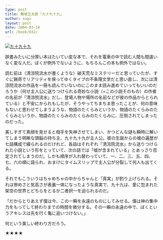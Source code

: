 ```yaml
---
type: post
title: 舞城王太郎『九十九十九』
author: sugi
layout: post
date: 2004-03-10
url: /book/832/
---
```

<a href="http://www.amazon.co.jp/exec/obidos/ASIN/406182306X/chezsugi-22/ref=nosim/" onclick="_gaq.push(['_trackEvent', 'outbound-article', 'http://www.amazon.co.jp/exec/obidos/ASIN/406182306X/chezsugi-22/ref=nosim/', '']);" name="amazletlink" target="_blank"><img src="http://i1.wp.com/ec2.images-amazon.com/images/I/513RTGX687L.SL160.jpg?w=660" alt="九十九十九" class="alignleft" data-recalc-dims="1" /></a>

辞書みたいに分厚い本はたいてい変な本で、それを電車の中で読む人間も間違いなく変な人だ。ぼくが例外でないように、もちろんこの本も例外ではない。

読む前は（清涼院流水が書くような）破天荒なミステリーだと思っていたが、すぐに猟奇でリアリティを保ってゆくタイプの不条理文学だと思い直し、次には清涼院流水の作品を一冊も読んでいないのにこのまま読み進めていってもいいのだろうか（何せ主人公に送りつけられる奇妙な小説（=この小説そのもの）の作者の名前が「清涼院流水」だし、登場人物や場所の名前などが彼の作品からとられている）と不安にかられもしたが、そうやってちまちま思ったことが、何の意味もないと思わせてしまうような、物語のたくらみというか、物語のたくらみのたくらみというか、物語のたくらみのたくらみのたくらみに、圧倒されてしまったのだった。

美しすぎて素顔を見せると相手を失神させてしまい、かつどんな謎も瞬時に解いてしまう明晰な頭脳の持ち主、九十九十九が主人公。彼の生誕からの魂の遍歴が七話構成で綴られるのだけれど、各話はそれぞれ「清涼院流水」から送りつけられた小説という形をとっていて、次の話では「嘘が含まれている」とあっさり否定されてしまうのだ。しかも順序が入れ替わっていて、一、二、三、五、四、七、六の順に語られ、おまけにタイムスリップで主人公が分裂して何人も出てくる。

それでもこういうはちゃめちゃの中からちゃんと「真実」が釣り上げられる。それは惨めさと気高さが表裏一体になったような真実で、九十九は、愛に包まれた架空の世界とどちらをとるか二者択一を迫られるのだ。

「だからとりあえず僕は今、この一瞬を永遠のものにしてみせる。僕は神の集中力をもってして終わりまでの時間を微分する。その一瞬の永遠の中で、ぼくというアキレスは先を行く亀に追いつけない。」

何という美しい終わり方だろう。

★★★★


